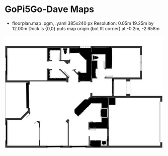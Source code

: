 # GoPi5Go-Dave Maps

- floorplan.map  .pgm, .yaml  385x240 px  Resolution: 0.05m  19.25m by 12.00m  Dock is {0,0} puts map origin (bot lft corner) at -0.2m, -2.658m

![floorplan.map](FloorPlan_19.248x12.006m.jpg?raw=true)

